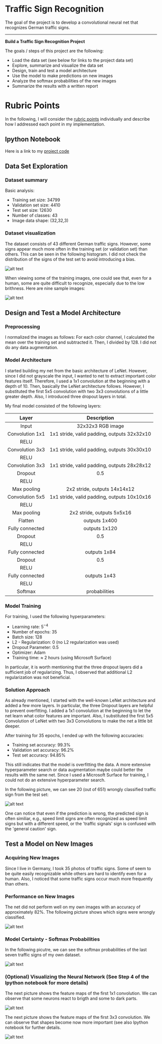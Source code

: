 # **Traffic Sign Recognition**

The goal of the project is to develop a convolutional neural net that recognizes German traffic signs.

---

**Build a Traffic Sign Recognition Project**

The goals / steps of this project are the following:
* Load the data set (see below for links to the project data set)
* Explore, summarize and visualize the data set
* Design, train and test a model architecture
* Use the model to make predictions on new images
* Analyze the softmax probabilities of the new images
* Summarize the results with a written report


[//]: # (Image References)

[image1]: ./examples/hist1.png "Histogram"
[image2]: ./examples/9signs.png "Nine Traffic Signs"
[image3]: ./examples/wrongclass.png "Wrongly Classified"
[image4]: ./examples/ownsigns.png "Own Signs"
[image5]: ./examples/softmax2.png "Softmax"
[image6]: ./examples/conv1.png "Conv 1"
[image7]: ./examples/conv2.png "Conv 2"

# Rubric Points
In the following, I will consider the [rubric points](https://review.udacity.com/#!/rubrics/481/view) individually and describe how I addressed each point in my implementation.  

## Ipython Notebook

Here is a link to my [project code](https://github.com/MichaelHopf/CarND-Traffic-Sign-Classifier-Project/blob/master/Traffic_Sign_Classifier.ipynb)


## Data Set Exploration

### Dataset summary

Basic analysis:
* Training set size: 34799
* Validation set size: 4410
* Test set size: 12630
* Number of classes: 43
* Image data shape: (32,32,3)


### Dataset visualization

The dataset consists of 43 different German traffic signs. However, some signs appear much more often in the training set (or validation set) than others. This can be seen in the following histogram. I did not check the distribution of the signs of the test set to avoid introducing a bias.

![alt text][image1]


When viewing some of the training images, one could see that, even for a human, some are quite difficult to recognize, especially due to the low brithness. Here are nine sample images:

![alt text][image2]


## Design and Test a Model Architecture

### Preprocessing
I normalized the images as follows: For each color channel, I calculated the mean over the training set and subtracted it. Then, I divided by 128. I did not do any data augmentation.

### Model Architecture

I started building my net from the basic architecture of LeNet. However, since I did not grayscale the input, I wanted to net to extract important color features itself. Therefore, I used a 1x1 convolution at the beginning with a depth of 10. Then, basically the LeNet architecture follows. However, I substituted the first 5x5 convolution with two 3x3 convolutions of a little greater depth. Also, I introduced three dropout layers in total.

My final model consisted of the following layers:

| Layer         		|     Description	        					| 
|:---------------------:|:---------------------------------------------:| 
| Input         		| 32x32x3 RGB image   							| 
| Convolution 1x1     	| 1x1 stride, valid padding, outputs 32x32x10 	|
| RELU					|												|
| Convolution 3x3     	| 1x1 stride, valid padding, outputs 30x30x10 	|
| RELU					|												|
| Convolution 3x3     	| 1x1 stride, valid padding, outputs 28x28x12 	|
| Dropout				| 0.5											|
| RELU					|												|
| Max pooling	      	| 2x2 stride,  outputs 14x14x12 				|
| Convolution 5x5     	| 1x1 stride, valid padding, outputs 10x10x16 	|
| RELU					|												|
| Max pooling	      	| 2x2 stride,  outputs 5x5x16  				    |
| Flatten    		    | outputs 1x400      							|
| Fully connected		| outputs 1x120     							|
| Dropout				| 0.5											|
| RELU					|												|
| Fully connected		| outputs 1x84     							    |
| Dropout				| 0.5											|
| RELU					|												|
| Fully connected		| outputs 1x43     							    |
| RELU					|												|
| Softmax				| probabilities       							|
 
 

### Model Training

For training, I used the following hyperparameters:
* Learning rate: $5^{-4}$
* Number of epochs: $35$
* Batch size: $128$
* L2 - Regularization: $0$ (no L2 regularization was used)
* Dropout Parameter: $0.5$
* Optimizer: Adam
* Training time: $\approx$ 2 hours (using Microsoft Surface)

In particular, it is worth mentioning that the three dropout layers did a sufficient job of regularizing. Thus, I observed that additional L2 regularization was not beneficial.


### Solution Approach

As already mentioned, I started with the well-known LeNet architecture and added a few more layers. In particular, the three Dropout layers are helpful to prevent overfitting. I added a 1x1 convolution at the beginning to let the net learn what color features are important. Also, I substituted the first 5x5 Convolution of LeNet with two 3x3 Convolutions to make the net a little bit deeper.

After training for 35 epochs, I ended up with the following accuracies:
* Training set accuracy: $99.3\%$
* Validation set accuracy: $96.2\%$
* Test set accuracy: $94.85\%$

This still indicates that the model is overfitting the data. A more extensive hyperparameter search or data augmentation maybe could better the results with the same net. Since I used a Microsoft Surface for training, I could not do an extensive hyperparameter search.

In the following picture, we can see 20 (out of 651) wrongly classified traffic sign from the test set:

![alt text][image3]

One can notice that even if the prediction is wrong, the predicted sign is often similiar, e.g., speed limit signs are often recognized as speed limit signs but with a different speed, or the 'traffic signals' sign is confused with the 'general caution' sign.


## Test a Model on New Images


### Acquiring New Images

Since I live in Germany, I took 35 photos of traffic signs. Some of seem to be quite easily recognizable while others are hard to identify even for a human. Also, I noticed that some traffic signs occur much more frequently than others.


### Performance on New Images

The net did not perform well on my own images with an accuracy of approximately $82\%$. The following picture shows which signs were wrongly classified.

![alt text][image4]


### Model Certainty - Softmax Probabilities

In the following picutre, we can see the softmax probabilities of the last seven traffic signs of my own dataset.

![alt text][image5]



### (Optional) Visualizing the Neural Network (See Step 4 of the Ipython notebook for more details)


The next picture shows the feature maps of the first 1x1 convolution. We can observe that some neurons react to brigth and some to dark parts.

![alt text][image6]


The next picture shows the feature maps of the first 3x3 convolution. We can observe that shapes become now more important (see also Ipython notebook for further details.

![alt text][image7]

